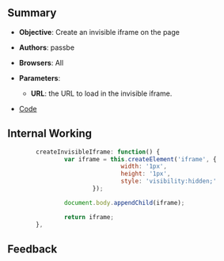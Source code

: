 ## Summary

* **Objective**: Create an invisible iframe on the page
* **Authors**: passbe
* **Browsers**: All
* **Parameters**:
	* **URL**: the URL to load in the invisible iframe.

* [Code](https://github.com/beefproject/beef/tree/master/modules/misc/invisible_iframe)

## Internal Working


```js
        createInvisibleIframe: function() {
                var iframe = this.createElement('iframe', {
                                width: '1px',
                                height: '1px',
                                style: 'visibility:hidden;'
                        });

                document.body.appendChild(iframe);

                return iframe;
        },
```

## Feedback


